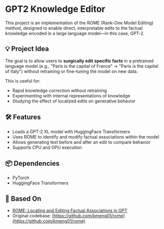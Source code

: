 # GPT2 Knowledge Editor

This project is an implementation of the ROME (Rank-One Model Editing) method, designed to enable direct, interpretable edits to the factual knowledge encoded in a large language model—in this case, GPT-2.

## 💡 Project Idea

The goal is to allow users to **surgically edit specific facts** in a pretrained language model (e.g., "Paris is the capital of France" → "Paris is the capital of Italy") without retraining or fine-tuning the model on new data.

This is useful for:
- Rapid knowledge correction without retraining
- Experimenting with internal representations of knowledge
- Studying the effect of localized edits on generative behavior

## 🛠️ Features

- Loads a GPT-2 XL model with HuggingFace Transformers
- Uses ROME to identify and modify factual associations within the model
- Allows generating text before and after an edit to compare behavior
- Supports CPU and GPU execution

## 📦 Dependencies

- PyTorch
- HuggingFace Transformers


## 🔬 Based On

- [ROME: Locating and Editing Factual Associations in GPT](https://arxiv.org/abs/2202.05262)
- Original codebase: [https://github.com/kmeng01/rome](https://github.com/kmeng01/rome)

